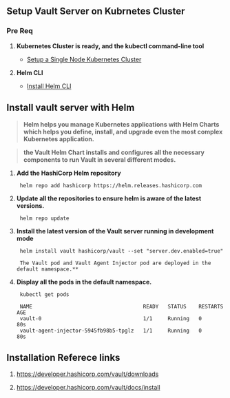 ## Setup Vault Server on Kubrnetes Cluster

### Pre Req
1) **Kubernetes Cluster is ready, and the kubectl command-line tool**

    * [Setup a Single Node Kubernetes Cluster](https://github.com/lerndevops/kubernetes/blob/master/1-intall/setup-single-node-kubernetes-cluster.md)

2) **Helm CLI**

    * [Install Helm CLI](https://helm.sh/docs/intro/install/)

## Install vault server with Helm 

> **Helm helps you manage Kubernetes applications with Helm Charts which helps you define, install, and upgrade even the most complex Kubernetes application.**

> **the Vault Helm Chart installs and configures all the necessary components to run Vault in several different modes.**

1) **Add the HashiCorp Helm repository**
   ```
    helm repo add hashicorp https://helm.releases.hashicorp.com
   ```
2) **Update all the repositories to ensure helm is aware of the latest versions.**
   ```
    helm repo update
   ```
3) **Install the latest version of the Vault server running in development mode**
   ```
    helm install vault hashicorp/vault --set "server.dev.enabled=true"

    The Vault pod and Vault Agent Injector pod are deployed in the default namespace.**
   ```
4) **Display all the pods in the default namespace.**
   ```
    kubectl get pods

    NAME                                    READY   STATUS    RESTARTS   AGE
    vault-0                                 1/1     Running   0          80s
    vault-agent-injector-5945fb98b5-tpglz   1/1     Running   0          80s
   ```


## Installation Referece links 

1) https://developer.hashicorp.com/vault/downloads 

2) https://developer.hashicorp.com/vault/docs/install
